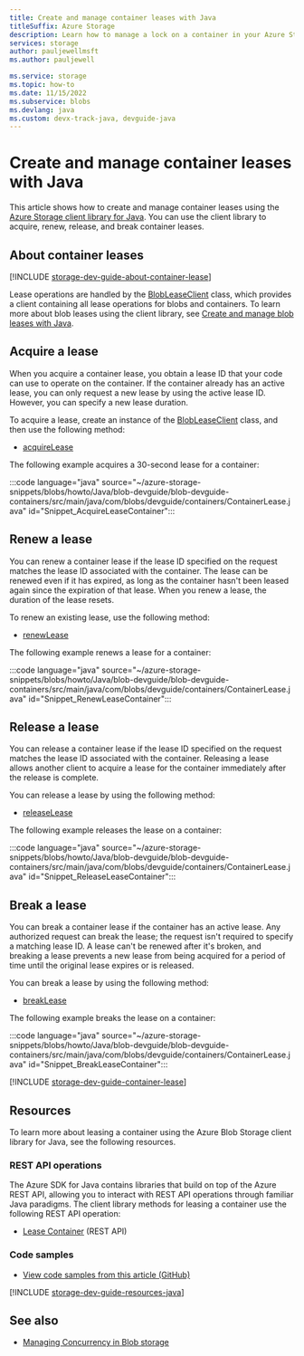 ```yaml
---
title: Create and manage container leases with Java
titleSuffix: Azure Storage
description: Learn how to manage a lock on a container in your Azure Storage account using the Java client library.
services: storage
author: pauljewellmsft
ms.author: pauljewell

ms.service: storage
ms.topic: how-to
ms.date: 11/15/2022
ms.subservice: blobs
ms.devlang: java
ms.custom: devx-track-java, devguide-java
---
```


# Create and manage container leases with Java

This article shows how to create and manage container leases using the [Azure Storage client library for Java](/java/api/overview/azure/storage-blob-readme). You can use the client library to acquire, renew, release, and break container leases.

## About container leases

[!INCLUDE [storage-dev-guide-about-container-lease](../../../includes/storage-dev-guides/storage-dev-guide-about-container-lease.md)]

Lease operations are handled by the [BlobLeaseClient](/java/api/com.azure.storage.blob.specialized.blobleaseclient) class, which provides a client containing all lease operations for blobs and containers. To learn more about blob leases using the client library, see [Create and manage blob leases with Java](storage-blob-lease-java.md).

## Acquire a lease

When you acquire a container lease, you obtain a lease ID that your code can use to operate on the container. If the container already has an active lease, you can only request a new lease by using the active lease ID. However, you can specify a new lease duration.

To acquire a lease, create an instance of the [BlobLeaseClient](/java/api/com.azure.storage.blob.specialized.blobleaseclient) class, and then use the following method:

- [acquireLease](/java/api/com.azure.storage.blob.specialized.blobleaseclient)

The following example acquires a 30-second lease for a container:

:::code language="java" source="~/azure-storage-snippets/blobs/howto/Java/blob-devguide/blob-devguide-containers/src/main/java/com/blobs/devguide/containers/ContainerLease.java" id="Snippet_AcquireLeaseContainer":::

## Renew a lease

You can renew a container lease if the lease ID specified on the request matches the lease ID associated with the container. The lease can be renewed even if it has expired, as long as the container hasn't been leased again since the expiration of that lease. When you renew a lease, the duration of the lease resets.

To renew an existing lease, use the following method:

- [renewLease](/java/api/com.azure.storage.blob.specialized.blobleaseclient)

The following example renews a lease for a container:

:::code language="java" source="~/azure-storage-snippets/blobs/howto/Java/blob-devguide/blob-devguide-containers/src/main/java/com/blobs/devguide/containers/ContainerLease.java" id="Snippet_RenewLeaseContainer":::

## Release a lease

You can release a container lease if the lease ID specified on the request matches the lease ID associated with the container. Releasing a lease allows another client to acquire a lease for the container immediately after the release is complete.

You can release a lease by using the following method:

- [releaseLease](/java/api/com.azure.storage.blob.specialized.blobleaseclient)

The following example releases the lease on a container:

:::code language="java" source="~/azure-storage-snippets/blobs/howto/Java/blob-devguide/blob-devguide-containers/src/main/java/com/blobs/devguide/containers/ContainerLease.java" id="Snippet_ReleaseLeaseContainer":::

## Break a lease

You can break a container lease if the container has an active lease. Any authorized request can break the lease; the request isn't required to specify a matching lease ID. A lease can't be renewed after it's broken, and breaking a lease prevents a new lease from being acquired for a period of time until the original lease expires or is released.

You can break a lease by using the following method:

- [breakLease](/java/api/com.azure.storage.blob.specialized.blobleaseclient)

The following example breaks the lease on a container:

:::code language="java" source="~/azure-storage-snippets/blobs/howto/Java/blob-devguide/blob-devguide-containers/src/main/java/com/blobs/devguide/containers/ContainerLease.java" id="Snippet_BreakLeaseContainer":::

[!INCLUDE [storage-dev-guide-container-lease](../../../includes/storage-dev-guides/storage-dev-guide-container-lease.md)]

## Resources

To learn more about leasing a container using the Azure Blob Storage client library for Java, see the following resources.

### REST API operations

The Azure SDK for Java contains libraries that build on top of the Azure REST API, allowing you to interact with REST API operations through familiar Java paradigms. The client library methods for leasing a container use the following REST API operation:

- [Lease Container](/rest/api/storageservices/lease-container) (REST API)

### Code samples

- [View code samples from this article (GitHub)](https://github.com/Azure-Samples/AzureStorageSnippets/blob/master/blobs/howto/Java/blob-devguide/blob-devguide-containers/src/main/java/com/blobs/devguide/containers/ContainerLease.java)

[!INCLUDE [storage-dev-guide-resources-java](../../../includes/storage-dev-guides/storage-dev-guide-resources-java.md)]

## See also

- [Managing Concurrency in Blob storage](concurrency-manage.md)
